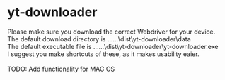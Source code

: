 # yt-downloader

Please make sure you download the correct Webdriver for your device. <br />
The default download directory is \...\...\dist\yt-downloader\data <br />
The default executable file is \...\...\dist\yt-downloader\yt-downloader.exe <br />
I suggest you make shortcuts of these, as it makes usability eaier.
<br />
<br />
TODO: Add functionality for MAC OS